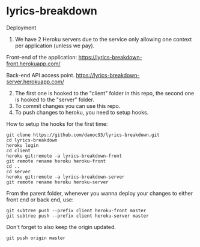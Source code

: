 # lyrics-breakdown

Deployment

1. We have 2 Heroku servers due to the service only allowing one context per application (unless we pay).

Front-end of the application:
https://lyrics-breakdown-front.herokuapp.com/

Back-end API access point.
https://lyrics-breakdown-server.herokuapp.com/

2. The first one is hooked to the "client" folder in this repo, the second one is hooked to the "server" folder.
3. To commit changes you can use this repo.
4. To push changes to heroku, you need to setup hooks.

How to setup the hooks for the first time:

```
git clone https://github.com/danoc93/lyrics-breakdown.git
cd lyrics-breakdown
heroku login
cd client
heroku git:remote -a lyrics-breakdown-front
git remote rename heroku heroku-front
cd ..
cd server
heroku git:remote -a lyrics-breakdown-server
git remote rename heroku heroku-server
```

From the parent folder, whenever you wanna deploy your changes to either front end or back end, use:

```
git subtree push --prefix client heroku-front master
git subtree push --prefix client heroku-server master
```

Don't forget to also keep the origin updated.

```
git push origin master
```
